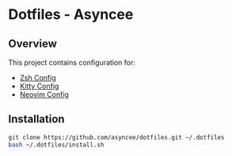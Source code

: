 # Dotfiles - Asyncee

## Overview

This project contains configuration for:

- [Zsh Config](oh-my-zsh)
- [Kitty Config](kitty)
- [Neovim Config](nvim)

## Installation

```bash
git clone https://github.com/asyncee/dotfiles.git ~/.dotfiles
bash ~/.dotfiles/install.sh
```
